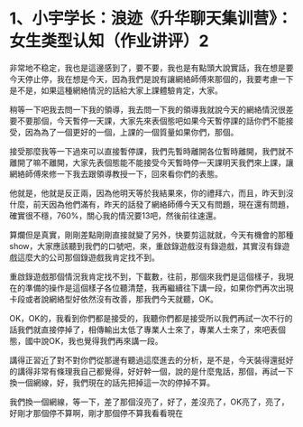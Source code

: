 # 1、小宇学长：浪迹《升华聊天集训营》：女生类型认知（作业讲评）2

非常地不稳定，我也是這邊感到了，要不要，我也是有點頭大說實話，我在想是要今天停止停，我在想是今天，因為我們是說有讓網絡師傅來那個的，我要考慮一下是不是，如果這種網絡情況的話給大家上課體驗肯定，大家。

稍等一下吧我去問一下我的領導，我去問一下我的領導我就說今天的網絡情況很差要不要那個，今天暫停一天課，大家先來表個態吧如果今天暫停課的話你們不能接受，因為為了一個更好的一個，上課的一個質量如果你們，那個。

接受那麼我等一下過來可以直接暫停課，我們先暫時離開各位暫時離開，我們就不離開了嘛不離開，大家先表個態能不能接受今天暫時停一天課明天我們來上課，讓網絡師傅來修一下我去跟領導教授一下，回來看你們的表態。

他就是，他就是反正兩，因為他明天等於我結果來，你的禮拜六，而且，昨天到沒什麼，前天因為他們滿有，昨天的話發了網絡師傅今天又有問題，現在還有問題，確實很不穩，760%，關心我的情況要13吧，然後前往速還。

算爛但是真實，剛剛差點剛剛直接就變了另外，快要剪這就就，今天有機會的那種 show，大家應該聽到我們的口號吧，來，重啟錄遊戲沒有錄遊戲，其實沒有錄遊戲這麼大的公司那個錄遊戲我肯定找不到。

重啟錄遊戲那個情況我肯定找不到，下載數，往前，那個來我們是這個樣子，我現在的準備的操作是這個樣子各位聽清楚，我再繼續往下講一段，如果你們再次出現卡段或者說網絡型好依然沒有改善，那我們今天就聽，OK。

OK，OK的，我看到你們都是接受的，我聽你們都是接受所以我們再試一次不行的話我們就直接停掉了，相傳輸出太低了專業人士來了，專業人士來了，來吧表個態，國中說OK，我也覺得我們再來講一段。

講得正習近了對不對你們從那邊有聽過這麼進去的分析，是不是，今天裝得還挺好的講得非常有條理我自己都覺得，好好幹一個，說的是什麼鬼話，那個，再試一下換一個網線，好，我們現在的話先把掉這一次的停掉不算。

我們換一個網線，等一下，差了那個沒亮了，好了，差沒亮了，OK亮了，亮了，好剛才那個停不算啊，剛才那個停不算我看看現在